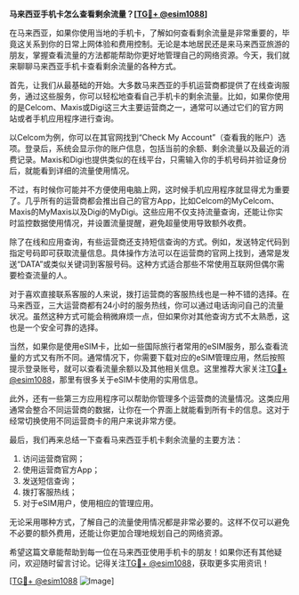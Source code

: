 **马来西亚手机卡怎么查看剩余流量？[[TG💪+ @esim1088](https://t.me/s/esim1088)]**

在马来西亚，如果你使用当地的手机卡，了解如何查看剩余流量是非常重要的，毕竟这关系到你的日常上网体验和费用控制。无论是本地居民还是来马来西亚旅游的朋友，掌握查看流量的方法都能帮助你更好地管理自己的网络资源。今天，我们就来聊聊马来西亚手机卡查看剩余流量的各种方式。

首先，让我们从最基础的开始。大多数马来西亚的手机运营商都提供了在线查询服务，通过这些服务，你可以轻松地查看自己手机卡的剩余流量。比如，如果你使用的是Celcom、Maxis或Digi这三大主要运营商之一，通常可以通过它们的官方网站或者手机应用程序进行查询。

以Celcom为例，你可以在其官网找到“Check My Account”（查看我的账户）选项。登录后，系统会显示你的账户信息，包括当前的余额、剩余流量以及最近的消费记录。Maxis和Digi也提供类似的在线平台，只需输入你的手机号码并验证身份后，就能看到详细的流量使用情况。

不过，有时候你可能并不方便使用电脑上网，这时候手机应用程序就显得尤为重要了。几乎所有的运营商都会推出自己的官方App，比如Celcom的MyCelcom、Maxis的MyMaxis以及Digi的MyDigi。这些应用不仅支持流量查询，还能让你实时监控数据使用情况，并设置流量提醒，避免超量使用导致额外收费。

除了在线和应用查询，有些运营商还支持短信查询的方式。例如，发送特定代码到指定号码即可获取流量信息。具体操作方法可以在运营商的官网上找到，通常是发送“DATA”或类似关键词到客服号码。这种方式适合那些不常使用互联网但偶尔需要检查流量的人。

对于喜欢直接联系客服的人来说，拨打运营商的客服热线也是一种不错的选择。在马来西亚，三大运营商都有24小时的服务热线，你可以通过电话询问自己的流量状况。虽然这种方式可能会稍微麻烦一点，但如果你对其他查询方式不太熟悉，这也是一个安全可靠的选择。

当然，如果你是使用eSIM卡，比如一些国际旅行者常用的eSIM服务，那么查看流量的方式又有所不同。通常情况下，你需要下载对应的eSIM管理应用，然后按照提示登录账号，就可以查看流量余额以及其他相关信息。这里推荐大家关注[TG💪+ @esim1088](https://t.me/s/esim1088)，那里有很多关于eSIM卡使用的实用信息。

此外，还有一些第三方应用程序可以帮助你管理多个运营商的流量情况。这类应用通常会整合不同运营商的数据，让你在一个界面上就能看到所有卡的信息。这对于经常切换使用不同运营商卡的用户来说非常方便。

最后，我们再来总结一下查看马来西亚手机卡剩余流量的主要方法：
1. 访问运营商官网；
2. 使用运营商官方App；
3. 发送短信查询；
4. 拨打客服热线；
5. 对于eSIM用户，使用相应的管理应用。

无论采用哪种方式，了解自己的流量使用情况都是非常必要的。这样不仅可以避免不必要的额外费用，还能让你更加合理地规划自己的网络资源。

希望这篇文章能帮助到每一位在马来西亚使用手机卡的朋友！如果你还有其他疑问，欢迎随时留言讨论。记得关注[TG💪+ @esim1088](https://t.me/s/esim1088)，获取更多实用资讯！

[[TG💪+ @esim1088](https://t.me/s/esim1088) ![Image](https://i.postimg.cc/4NQfJmqS/Snipaste-2025-05-13-00-14-12.png)]